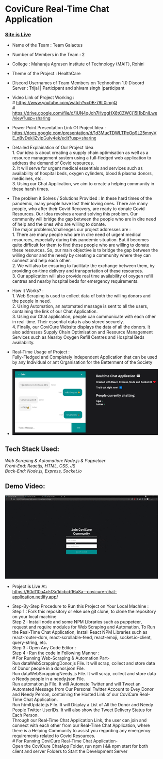# CoviCure Real-Time Chat Application

### [Site is Live](https://60df10a4c5f3c1dcbcb16a8a--covicure-chat-application.netlify.app/)

* Name of the Team : Team Galactus

* Number of Members in the Team : 2

* College : Maharaja Agrasen Institute of Technology (MAIT), Rohini

* Theme of the Project : HealthCare

* Discord Usernames of Team Members on Technothon 1.0 Discord Server : Trijal | Participant and shivam singh |participant

* Video Link of Project Working :<br/> 
        # https://www.youtube.com/watch?v=0B-78L0imgQ<br/> 
        # https://drive.google.com/file/d/1UN4qJoh7HvggHX8tCZWCj15I1bEnILwe/view?usp=sharing

* Power Point Presentation Link Of Project Idea :<br/> 
https://docs.google.com/presentation/d/1d3MucTDWLTPeOp9L25mnyVE_nBvDekIjZvipGuIv4ek/edit?usp=sharing 

* Detailed Explaination of Our Project Idea:  
                1. Our idea is about creating a supply chain optimisation as well as a resource management system using a full-fledged web application to address the demand of Covid resources.<br/> 
                2. It will serve for urgent medical essentials and services such as availability of hospital beds, oxygen cylinders, blood & plasma donors, medicines, etc.  
                3. Using our Chat Application, we aim to create a helping community in these harsh times.<br/> 

* The problem it Solves / Solutions Provided : 
        In these hard times of the pandemic, many people have lost their loving ones. There are many people, who after their Covid Recovery, are ready to donate Covid Resources. Our idea revolves around solving this problem. Our community will bridge the gap between the people who are in dire need of help and the ones who are willing to donate.<br/> 
        The major problems/challenges our project addresses are :<br/> 
        1. There are many people who are in dire need of urgent medical resources, especially during this pandemic situation. But it becomes quite difficult for them to find those people who are willing to donate these resources. So, our main objective is to bridge the gap between the willing donor and the needy by creating a community where they can connect and help each other.<br/> 
        2. We will also be ensuring to facilitate the exchange between them, by providing on-time delivery and transportation of these resources.<br/> 
        3. Our application will also provide real time availability of oxygen refill centres and nearby hospital beds for emergency requirements.<br/> 

* How it Works? :<br/> 
                1. Web Scraping is used to collect data of both the willing donors and the people in need.  
                2. Using Automation, an automated message is sent to all the users, containing the link of our Chat Application. <br/> 
                3. Using our Chat application, people can communicate with each other in real-time. Their essential data is also stored securely. <br/> 
                4. Finally, our CoviCure Website displays the data of all the donors. It also addresses Supply Chain Optimisation and Resource Management Services such as Nearby Oxygen Refill Centres and Hospital Beds availability. <br/>  

* Real-Time Usage of Project : <br/> 
        Fully-Fledged and Completely Independent Application that can be used by any Individual or ant Organisation for the Betterment of the Society<br/> 

* ![CoviCure Chat App UI](https://github.com/Trijal-Bhardwaj/covicure_chat_application/blob/master/CoviCureUI.png)

## Tech Stack Used:<br/> 
*Web Scraping & Automation: Node.js & Puppeteer*<br/> 
*Front-End: Reactjs, HTML, CSS, JS*<br/> 
*Back-End: Node.js, Express, Socket.io*<br/> 

## Demo Video:
![Demo Video](https://github.com/Trijal-Bhardwaj/covicure_chat_application/blob/master/CoviCureProjectDemo.gif)

* Project is Live At:<br/> 
https://60df10a4c5f3c1dcbcb16a8a--covicure-chat-application.netlify.app/<br/> 

* Step-By-Step Procedure to Run this Project on Your Local Machine :<br/> 
            Step 1 : Fork this repository or else use git clone, to clone the repository on your local machine<br/> 
            Step 2 : Install node and some NPM Libraries such as puppeteer, request and require modules for Web Scraping and Automation. To Run the Real-Time Chat Application, Install React NPM Libraries such as react-router-dom, react-scrollable-feed, react-emoji, socket.io-client, query-string, etc.<br/> 
            Step 3 : Open Any Code Editor :<br/> 
            Step 4 : Run the code in Following Manner :<br/> 
            # For Running Web-Scraping & Automation Part-<br/> 
                    Run dataWebScrappingDonor.js File. It will scrap, collect and store data of Donor people in a donor.json File.<br/> 
                    Run dataWebScrappingNeedy.js File. It will scrap, collect and store data o Needy people in a needy.json File.<br/> 
                    Run automation.js File. It will Automate Twitter and will Tweet an Automated Message from Our Personal Twitter Account to Evey Donor and Needy Person, containing the Hosted Link of our CoviCure Real-Time Chat Application.<br/> 
                    Run htmlUpdate.js File. It will Display a List of All the Donor and Needy People Twitter UserIDs. It will also show the Tweet Delivery Status for Each Person.<br/> Through our Real-Time Chat Application Link, the user can join and connect with each other from our Real-Time Chat Application, where there is a Helping Community to assist you regarding any emergency requirements related to Covid Resources.<br/> 
            # For Running CoviCure Real-Time Chat Application-<br/> 
                    Open the CoviCure ChatApp Folder, run npm i && npm start for both client and server Folders to Start the Development Server<br/> 




        


